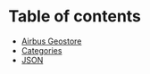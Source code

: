 # Table of contents

* [Airbus Geostore](README.md)
* [Categories](categories.md)
* [JSON](json.md)
